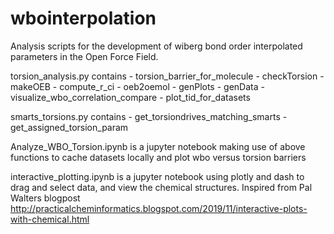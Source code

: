 # wbointerpolation
Analysis scripts for the development of wiberg bond order interpolated parameters in the Open Force Field. 

torsion_analysis.py contains
	-  torsion_barrier_for_molecule
	-  checkTorsion
	-  makeOEB
	-  compute_r_ci
	-  oeb2oemol
 	-  genPlots
	-  genData
	-  visualize_wbo_correlation_compare
	-  plot_tid_for_datasets

smarts_torsions.py contains
	-  get_torsiondrives_matching_smarts
	-  get_assigned_torsion_param

Analyze_WBO_Torsion.ipynb is a jupyter notebook making use of above functions to cache datasets locally and plot wbo versus torsion barriers

interactive_plotting.ipynb is a jupyter notebook using plotly and dash to drag and select data, and view the chemical structures. Inspired from Pal Walters blogpost http://practicalcheminformatics.blogspot.com/2019/11/interactive-plots-with-chemical.html
